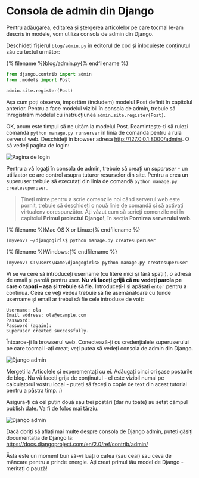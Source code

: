 # Consola de admin din Django

Pentru adăugarea, editarea și ștergerea articolelor pe care tocmai le-am descris în modele, vom utiliza consola de admin din Django.

Deschideți fișierul `blog/admin.py` în editorul de cod și înlocuiește conținutul său cu textul următor:

{% filename %}blog/admin.py{% endfilename %}

```python
from django.contrib import admin
from .models import Post

admin.site.register(Post)
```

Așa cum poți observa, importăm (includem) modelul Post definit în capitolul anterior. Pentru a face modelul vizibil în consola de admin, trebuie să înregistrăm modelul cu instrucțiunea `admin.site.register(Post)`.

OK, acum este timpul să ne uităm la modelul Post. Reamintește-ți să rulezi comanda ` python manage.py runserver ` în linia de comandă pentru a rula serverul web. Deschideți în browser adresa http://127.0.0.1:8000/admin/. O să vedeți pagina de login:

![Pagina de login](images/login_page2.png)

Pentru a vă logați în consola de admin, trebuie să creați un *superuser* - un utilizator ce are control asupra tuturor resurselor din site. Pentru a crea un superuser trebuie să executați din linia de comandă `python manage.py createsuperuser`.

> Țineți minte pentru a scrie comenzile noi când serverul web este pornit, trebuie să deschideți o nouă linie de comandă și să activați virtualenv corespunzător. Ați văzut cum să scrieți comenzile noi în capitolul **Primul proiectul Django!**, în secția **Pornirea serverului web**.

{% filename %}Mac OS X or Linux:{% endfilename %}

    (myvenv) ~/djangogirls$ python manage.py createsuperuser
    

{% filename %}Windows:{% endfilename %}

    (myvenv) C:\Users\Name\djangogirls> python manage.py createsuperuser
    

Vi se va cere să introduceți username (cu litere mici și fără spații), o adresă de email și parolă pentru user. **Nu vă faceți grijă că nu vedeți parola pe care o tapați – așa și trebuie să fie.** Introduceți-l și apăsați `enter` pentru a continua. Ceea ce veți vedea trebuie să fie asemănătoare cu (unde username și email ar trebui să fie cele introduse de voi):

    Username: ola
    Email address: ola@example.com
    Password:
    Password (again):
    Superuser created successfully.
    

Întoarce-ți la browserul web. Conectează-ți cu credențialele superuserului pe care tocmai l-ați creat; veți putea să vedeți consola de admin din Django.

![Django admin](images/django_admin3.png)

Mergeți la Articolele și experementați cu ei. Adăugați cinci ori șase posturile de blog. Nu vă faceți grija de conținutul - el este vizibil numai pe calculatorul vostru local - puteți să faceți o copie de text din acest tutorial pentru a păstra timp. :)

Asigura-ți că cel puțin două sau trei postări (dar nu toate) au setat câmpul publish date. Va fi de folos mai târziu.

![Django admin](images/edit_post3.png)

Dacă doriți să aflați mai multe despre consola de Django admin, puteți găsiți documentația de Django la: https://docs.djangoproject.com/en/2.0/ref/contrib/admin/

Ăsta este un moment bun să-vi luați o cafea (sau ceai) sau ceva de mâncare pentru a prinde energie. Ați creat primul tău model de Django - meritați o pauză!